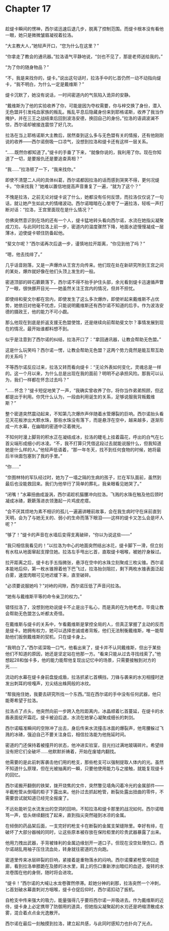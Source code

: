 # Chapter 17

<br>
趁缇卡瞬间的愣神，西尔诺迅速后退几步，脱离了控制范围。而缇卡根本没有看他一眼，她只是微微皱眉凝视着拉洛。

“大主教大人，”她轻声开口，“您为什么在这里？”

“你拿走了教会的通讯器。”拉洛语气平静地说，“剑也不见了，那是老师送给我的。”

“为了你的随身物品？”

“不，我是来找你的，缇卡。”说出这句话时，拉洛手中的匕首仍然一动不动指向缇卡，“我不明白，为什么一定是戴维斯？”

缇卡沉默了，她没有说话，一时间密道内的气氛陷入诡异的安静。

“戴维斯为了他的实验收养了你，可能是因为夺权需要，你与梓交换了身份，潜入无色盟并引发纯血家族的叛乱。叛乱平息后隐藏身份来到耶格诺斯，收养了我当作掩护，并在三王之战结束后回到波洛安德，换回自己的身份。”拉洛的语调波澜不惊，西尔诺却被接连震惊了好几次。

拉洛在当上耶格诺斯大主教后，居然查到这么多与无色盟有关的情报，还有他刚刚说的收养——西尔诺倒吸一口凉气，没想到拉洛和缇卡还有这样一层关系。

“……既然你都知道了。”缇卡的手垂了下来，“就像你说的，我利用了你。现在你知道了一切，是要报仇还是要追查真相？”

“我……”拉洛顿了一下，“我来找你。”

即使不清楚二人间的具体纠葛，西尔诺都因拉洛的话而感到哭笑不得，更何况缇卡。“你来找我？”她难以置信地提高声音重复了一遍，“就为了这个？”

不愧是拉洛，之前无论对缇卡说了什么，她都没有任何反馈，而拉洛仅仅说了一句话，就让她产生如此大的情绪波动。西尔诺暗暗在心里夸了一遍拉洛，轻咳一声打断对话：“拉洛，王宫里面现在是什么情况？”

仿佛突然意识到在场的还有一个人，缇卡猛地转头看向西尔诺，水流在她指尖凝聚成刀刃。与此同时拉洛上前一步，密道内的温度骤然下降，地面水迹慢慢凝成一层薄冰，迫使缇卡顿住防备起他。

“斐文尔呢？”西尔诺再次后退一步，谨慎地拉开距离，“你见到他了吗？”

“嗯，他去找绯了。”

几乎话音刚落，又是一声爆炸从王宫方向传来。他们现在处在新研究所到王宫之间的某处，爆炸就好像在他们头顶上发生的一般。

密道顶部的碎石簌簌落下，西尔诺不得不抬手护住头部，余光看到缇卡迅速循声瞥了一眼，很快挪开目光——她虽然关注王宫内的情况，但并不担忧。

即使绯和斐文尔都在宫内，即使发生了这么多次爆炸，即使听起来戴维斯不占优势，她依旧对他毫不忧虑，只能说明戴维斯还有西尔诺不知道的后手。作为波洛安德的摄政王，他的能力不可小觑。

那么他现在到底是折返支援无色盟使馆，还是继续向前帮助斐文尔？事情发展到现在的情况，最开始谁都料想不到。

似乎是注意到了西尔诺的纠结，拉洛开口了：“拿回通讯器，让教会帮助无色盟。”

这是什么玩笑吗？西尔诺一愣，让教会帮助无色盟？这两个势力竟然是能互帮互助的关系吗？

不等西尔诺反应过来，拉洛又转而看向缇卡：“无论外表如何变化，灵魂总是一样的。这一个月以来，为什么总是出现在我的面前？明明不必承担风险。那我可以认为，我们一样都在怀念过去吗？”

“……怀念？”缇卡短促地笑了一声，“我确实曾收养了你，将你当作弟弟照顾，但这都是出于利用。你凭什么认为，一段由利用诞生的关系，足够说服我背叛戴维斯？”

整个密道突然震动起来，不知第几次爆炸声伴随着水管爆裂的巨响。西尔诺抬头看见天花板渗出大颗水珠，那些水珠没有落下，而是悬浮在空中，越来越多，逐渐形成一片水幕，在幽暗的密道中泛着微光。

不知何时漫上脚背的积水正在凝结成冰，拉洛的睫毛上挂着霜花，呼出的白气在匕首尖端形成细小的冰凌。“不，我不打算只凭借这段过去就能说服什么，但我知道她是什么样的人。”他轻声低语着，“那一年冬天，找不到任何食物的时候，她将最后半块面包塞到了我的手里。”

“你……”

“奈图林特的军队经过时，她为了一墙之隔的生病的孩子，拦在军队面前，虽然到最后也没能救回来。我们为他举行了简单的葬礼，我亲眼看见她哭了。”

“闭嘴！”水幕扭曲成漩涡，西尔诺趁机猫腰冲向拉洛。飞溅的水珠在触及他后颈时凝成冰碴，簌簌落进衣领激起一片鸡皮疙瘩。

“会不厌其烦地为素不相识的孤儿一遍遍讲睡前故事，会在我生病时守在床前直到天明，会为了与她无关的、弱小的生命而落下眼泪——这样的缇卡又怎么会是坏人呢？”

“够了！”缇卡的声音在水墙后变得支离破碎，“你以为说这些——”

“我只相信我看见的！”以拉洛为中心的地面突然结出冰花，缇卡脚下一滑，但立刻有水柱从地面窜起支撑住她。拉洛左手甩出匕首，直取缇卡咽喉，被她拧身躲过。

拉开距离之后，缇卡右手五指微张，悬浮在空中的水珠立刻聚成三枚尖锥。西尔诺本能地后仰，第一枚水锥擦着他下巴飞过，拉洛抬剑阻拦，剩下两枚水锥表面泛起白雾，速度肉眼可见地迟缓下来，直至破碎。

“必须要说服她吗？”对峙的间隙，西尔诺压低了声音问拉洛。

“她有与戴维斯平等的命令亲卫的权力。”

错怪拉洛了，没想到他劝说缇卡不止是出于私心，而是真的在为他考虑，毕竟让教会帮助无色盟怎么听都太奇怪。

在戴维斯与缇卡的关系中，乍看戴维斯是掌控全局的人，但真正掌握了主动的反而是缇卡。她拥有权力，她可以选择忠诚或者背叛，他们无法制衡戴维斯，唯一能帮助他们扳倒戴维斯的契机，只在缇卡身上。

“我明白了。”西尔诺深吸一口气，他看出来了，缇卡并不认同戴维斯，但出于某些他们不知道的原因，她还是坚定站在他那一方。“看来只能从过去寻找线索了。”他想起28和伽卡多，他的能力能帮他复现出记忆中的场景，只需要接触到对方的光……

流动的水幕在缇卡身前盘旋成盾，拉洛抓紧匕首横挡，刀锋与袭来的水刃相撞时迸发出刺耳的吱嘎声，刃尖结出蛛网般的冰纹。

“帮我拖住她，我要去研究所找一个东西。”现在西尔诺的手中没有任何武器，他只能寄希望于拉洛。

拉洛点了点头，他突然向前一步跨入危险距离内，冰晶顺着匕首蔓延，在缇卡的水盾表面绽开霜花。缇卡被迫后退，水流在她掌心凝聚成细长的刺剑。

西尔诺瞄准瞬间的空隙冲了出去，身后传来水流撞击冰面的爆裂声，他弯腰躲过飞溅的冰碴，强迫自己不要关注身后，相信拉洛能为他拖延时间。

密道的门还保持着被撞开的状态，他冲进实验室，目光扫过满地玻璃碎片。希望绯没有把它们全破坏……他默默祈祷着，开始在废墟内翻找。

他需要的是此前刺客袭击他们用的枪支，那些枪支可以强制提取人体内的光。虽然不知道什么原理，但在光被抽离的一瞬，只要他使用能力与之接触，就能复现缇卡的回忆。

西尔诺搬开翻倒的铁架，拨开烧焦的文件，突然瞥见墙角闪着冷光的金属部件——半截枪管从倒塌的柜子下露出来。他扑过去抓起枪管，断裂处露出扭曲的零件，不需要尝试就知道已经完全报废了。

不远处能听见水流发出的空洞的回响，不知拉洛和缇卡那里的战况如何。西尔诺暗骂一声，低头继续翻找了起来，直到指尖突然碰到冰凉的金属。

在倾倒的药品架后面，一支完好的枪支卡在断裂的金属支架缝隙里。幸好有绯，在破坏了大部分器械的同时，让这些原本被存放在保险柜里的珍贵武器暴露了出来。

他用力拽出武器，手背被锋利的金属边缘划开一道口子。但现在没空处理伤口，西尔诺胡乱用袖子压住流血处，转身就往密道的方向跑。

密道里传来冰层碎裂的巨响，紧接着是重物落水的闷响。西尔诺攥紧枪管冲回走廊，看到拉洛单膝跪在及膝的冰水里，肩上的伤口重新渗出暗红的血迹，旋转的水龙卷围在他的身侧，随时将会进攻。

“缇卡！”西尔诺的大喊让水龙卷骤然停滞。趁她分神的刹那，拉洛突然一个冲刺，匕首划破水幕直刺对方咽喉，缇卡仓促后仰时，西尔诺扣动了扳机。

自枪支中传来强大的吸力，能量强得几乎要将西尔诺一并吸进去。作为戴维斯的近侍，缇卡身上必定携带了防御用的道具，但她指尖凝聚起的水刃还是坍缩溃散成水雾，混合着点点金光逸散开。

西尔诺在最后一刻触摸到拉洛，建立起共感，与此同时感知力也扑向了光点。
